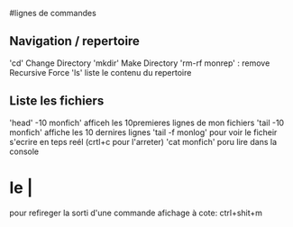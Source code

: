 #lignes de commandes

## Navigation / repertoire

'cd' Change Directory
'mkdir' Make Directory
'rm-rf monrep' : remove Recursive
Force
'ls' liste le contenu du repertoire

## Liste les fichiers
'head' -10 monfich' afficeh les 10premieres lignes de mon fichiers
'tail -10 monfich' affiche les 10 dernires lignes
'tail -f monlog' pour voir le ficheir s'ecrire en teps reél (crtl+c pour l'arreter)
'cat monfich' poru lire dans la console
# le |
pour refireger la sorti d'une commande
 afichage à cote: ctrl+shit+m
